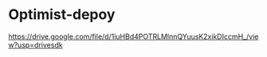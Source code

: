 # Optimist-depoy
https://drive.google.com/file/d/1iuHBd4POTRLMlnnQYuusK2xikDIccmH_/view?usp=drivesdk
